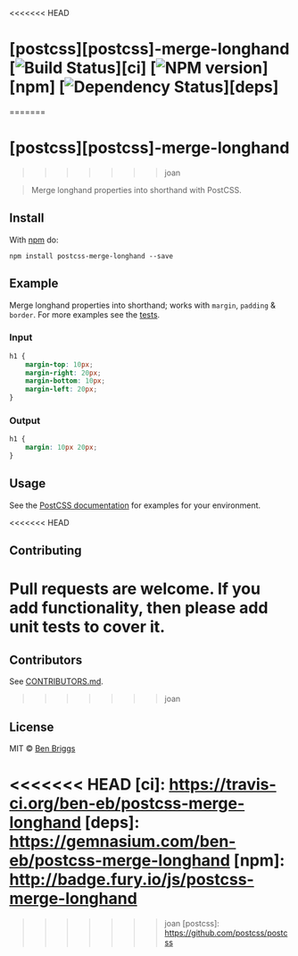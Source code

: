 <<<<<<< HEAD
# [postcss][postcss]-merge-longhand [![Build Status](https://travis-ci.org/ben-eb/postcss-merge-longhand.svg?branch=master)][ci] [![NPM version](https://badge.fury.io/js/postcss-merge-longhand.svg)][npm] [![Dependency Status](https://gemnasium.com/ben-eb/postcss-merge-longhand.svg)][deps]
=======
# [postcss][postcss]-merge-longhand
>>>>>>> joan

> Merge longhand properties into shorthand with PostCSS.

## Install

With [npm](https://npmjs.org/package/postcss-merge-longhand) do:

```
npm install postcss-merge-longhand --save
```

## Example

Merge longhand properties into shorthand; works with `margin`, `padding` &
`border`. For more examples see the [tests](src/__tests__/index.js).

### Input

```css
h1 {
    margin-top: 10px;
    margin-right: 20px;
    margin-bottom: 10px;
    margin-left: 20px;
}
```

### Output

```css
h1 {
    margin: 10px 20px;
}
```

## Usage

See the [PostCSS documentation](https://github.com/postcss/postcss#usage) for
examples for your environment.

<<<<<<< HEAD
## Contributing

Pull requests are welcome. If you add functionality, then please add unit tests
to cover it.
=======
## Contributors

See [CONTRIBUTORS.md](https://github.com/cssnano/cssnano/blob/master/CONTRIBUTORS.md).
>>>>>>> joan

## License

MIT © [Ben Briggs](http://beneb.info)

<<<<<<< HEAD
[ci]:      https://travis-ci.org/ben-eb/postcss-merge-longhand
[deps]:    https://gemnasium.com/ben-eb/postcss-merge-longhand
[npm]:     http://badge.fury.io/js/postcss-merge-longhand
=======
>>>>>>> joan
[postcss]: https://github.com/postcss/postcss
